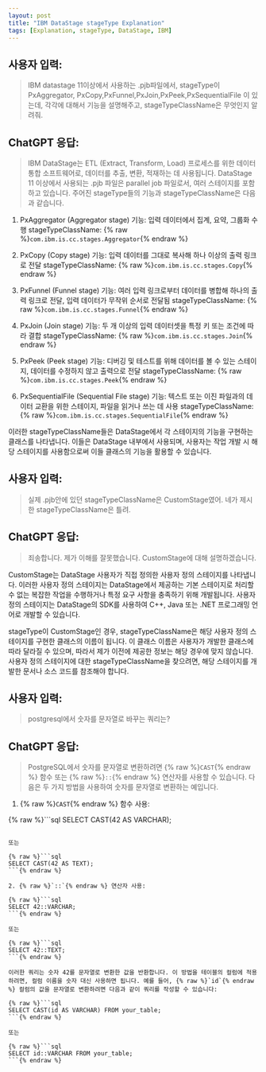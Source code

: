 ```yaml
---
layout: post
title: "IBM DataStage stageType Explanation"
tags: [Explanation, stageType, DataStage, IBM]
---
```


## 사용자 입력:
> IBM datastage 11이상에서 사용하는 .pjb파일에서, stageType이 PxAggregator, PxCopy,PxFunnel,PxJoin,PxPeek,PxSequentialFile 이 있는데, 각각에 대해서 기능을 설명해주고, stageTypeClassName은 무엇인지 알려줘.

## ChatGPT 응답:
> IBM DataStage는 ETL (Extract, Transform, Load) 프로세스를 위한 데이터 통합 소프트웨어로, 데이터를 추출, 변환, 적재하는 데 사용됩니다. DataStage 11 이상에서 사용되는 .pjb 파일은 parallel job 파일로서, 여러 스테이지를 포함하고 있습니다. 주어진 stageType들의 기능과 stageTypeClassName은 다음과 같습니다.

1. PxAggregator (Aggregator stage)
기능: 입력 데이터에서 집계, 요약, 그룹화 수행
stageTypeClassName: {% raw %}`com.ibm.is.cc.stages.Aggregator`{% endraw %}

2. PxCopy (Copy stage)
기능: 입력 데이터를 그대로 복사해 하나 이상의 출력 링크로 전달
stageTypeClassName: {% raw %}`com.ibm.is.cc.stages.Copy`{% endraw %}

3. PxFunnel (Funnel stage)
기능: 여러 입력 링크로부터 데이터를 병합해 하나의 출력 링크로 전달, 입력 데이터가 무작위 순서로 전달됨
stageTypeClassName: {% raw %}`com.ibm.is.cc.stages.Funnel`{% endraw %}

4. PxJoin (Join stage)
기능: 두 개 이상의 입력 데이터셋을 특정 키 또는 조건에 따라 결합
stageTypeClassName: {% raw %}`com.ibm.is.cc.stages.Join`{% endraw %}

5. PxPeek (Peek stage)
기능: 디버깅 및 테스트를 위해 데이터를 볼 수 있는 스테이지, 데이터를 수정하지 않고 출력으로 전달
stageTypeClassName: {% raw %}`com.ibm.is.cc.stages.Peek`{% endraw %}

6. PxSequentialFile (Sequential File stage)
기능: 텍스트 또는 이진 파일과의 데이터 교환을 위한 스테이지, 파일을 읽거나 쓰는 데 사용
stageTypeClassName: {% raw %}`com.ibm.is.cc.stages.SequentialFile`{% endraw %}

이러한 stageTypeClassName들은 DataStage에서 각 스테이지의 기능을 구현하는 클래스를 나타냅니다. 이들은 DataStage 내부에서 사용되며, 사용자는 작업 개발 시 해당 스테이지를 사용함으로써 이들 클래스의 기능을 활용할 수 있습니다.

## 사용자 입력:
> 실제 .pjb안에 있던 stageTypeClassName은 CustomStage였어. 네가 제시한 stageTypeClassName은 틀려.

## ChatGPT 응답:
> 죄송합니다. 제가 이해를 잘못했습니다. CustomStage에 대해 설명하겠습니다.

CustomStage는 DataStage 사용자가 직접 정의한 사용자 정의 스테이지를 나타냅니다. 이러한 사용자 정의 스테이지는 DataStage에서 제공하는 기본 스테이지로 처리할 수 없는 복잡한 작업을 수행하거나 특정 요구 사항을 충족하기 위해 개발됩니다. 사용자 정의 스테이지는 DataStage의 SDK를 사용하여 C++, Java 또는 .NET 프로그래밍 언어로 개발할 수 있습니다.

stageType이 CustomStage인 경우, stageTypeClassName은 해당 사용자 정의 스테이지를 구현한 클래스의 이름이 됩니다. 이 클래스 이름은 사용자가 개발한 클래스에 따라 달라질 수 있으며, 따라서 제가 이전에 제공한 정보는 해당 경우에 맞지 않습니다. 사용자 정의 스테이지에 대한 stageTypeClassName을 찾으려면, 해당 스테이지를 개발한 문서나 소스 코드를 참조해야 합니다.

## 사용자 입력:
> postgresql에서 숫자를 문자열로 바꾸는 쿼리는?

## ChatGPT 응답:
> PostgreSQL에서 숫자를 문자열로 변환하려면 {% raw %}`CAST`{% endraw %} 함수 또는 {% raw %}`::`{% endraw %} 연산자를 사용할 수 있습니다. 다음은 두 가지 방법을 사용하여 숫자를 문자열로 변환하는 예입니다.

1. {% raw %}`CAST`{% endraw %} 함수 사용:

{% raw %}```sql
SELECT CAST(42 AS VARCHAR);
```{% endraw %}

또는

{% raw %}```sql
SELECT CAST(42 AS TEXT);
```{% endraw %}

2. {% raw %}`::`{% endraw %} 연산자 사용:

{% raw %}```sql
SELECT 42::VARCHAR;
```{% endraw %}

또는

{% raw %}```sql
SELECT 42::TEXT;
```{% endraw %}

이러한 쿼리는 숫자 42를 문자열로 변환한 값을 반환합니다. 이 방법을 테이블의 컬럼에 적용하려면, 컬럼 이름을 숫자 대신 사용하면 됩니다. 예를 들어, {% raw %}`id`{% endraw %} 컬럼의 값을 문자열로 변환하려면 다음과 같이 쿼리를 작성할 수 있습니다:

{% raw %}```sql
SELECT CAST(id AS VARCHAR) FROM your_table;
```{% endraw %}

또는

{% raw %}```sql
SELECT id::VARCHAR FROM your_table;
```{% endraw %}

